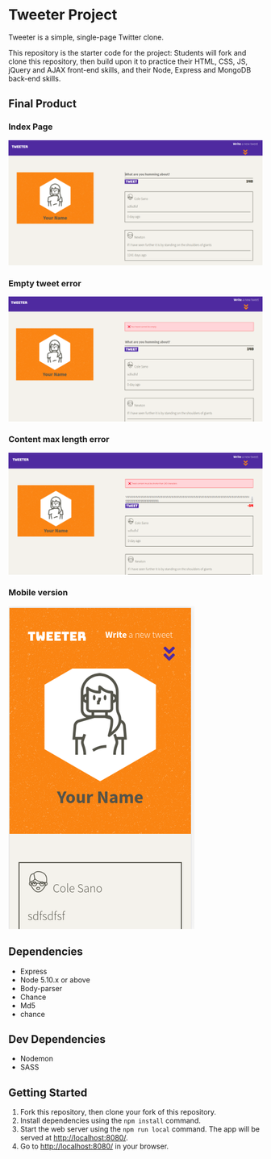 # Tweeter Project

Tweeter is a simple, single-page Twitter clone.

This repository is the starter code for the project: Students will fork and clone this repository, then build upon it to practice their HTML, CSS, JS, jQuery and AJAX front-end skills, and their Node, Express and MongoDB back-end skills.

## Final Product

### Index Page
!["Index Page"](https://github.com/CamilaRivera/tweeter-/blob/master/docs/index.png?raw=true)
### Empty tweet error
![" Empty tweet error"](https://github.com/CamilaRivera/tweeter-/blob/master/docs/empty-tweet-error.png?raw=true)
### Content max length error
!["Content max length error"](https://github.com/CamilaRivera/tweeter-/blob/master/docs/content-max-length-error.png?raw=true)
### Mobile version
!["Mobile version"](https://github.com/CamilaRivera/tweeter-/blob/master/docs/mobile-version.png?raw=true)

## Dependencies

- Express
- Node 5.10.x or above
- Body-parser
- Chance
- Md5
- chance

## Dev Dependencies

- Nodemon
- SASS

## Getting Started

1. Fork this repository, then clone your fork of this repository.
2. Install dependencies using the `npm install` command.
3. Start the web server using the `npm run local` command. The app will be served at <http://localhost:8080/>.
4. Go to <http://localhost:8080/> in your browser.

